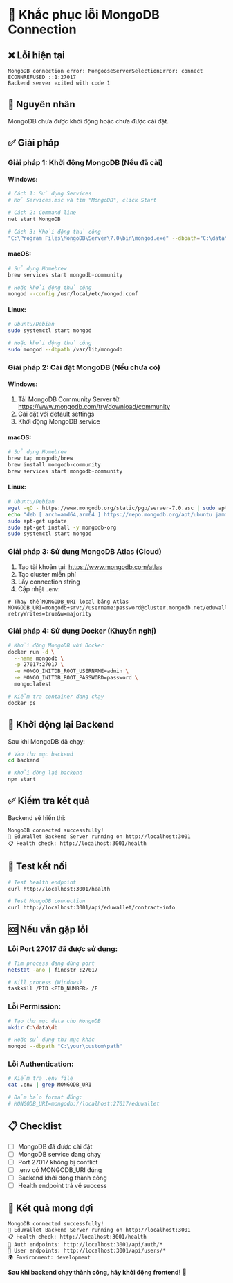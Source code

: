 # 🔧 Khắc phục lỗi MongoDB Connection

## ❌ Lỗi hiện tại
```
MongoDB connection error: MongooseServerSelectionError: connect ECONNREFUSED ::1:27017
Backend server exited with code 1
```

## 🎯 Nguyên nhân
MongoDB chưa được khởi động hoặc chưa được cài đặt.

## ✅ Giải pháp

### **Giải pháp 1: Khởi động MongoDB (Nếu đã cài)**

#### Windows:
```bash
# Cách 1: Sử dụng Services
# Mở Services.msc và tìm "MongoDB", click Start

# Cách 2: Command line
net start MongoDB

# Cách 3: Khởi động thủ công
"C:\Program Files\MongoDB\Server\7.0\bin\mongod.exe" --dbpath="C:\data\db"
```

#### macOS:
```bash
# Sử dụng Homebrew
brew services start mongodb-community

# Hoặc khởi động thủ công
mongod --config /usr/local/etc/mongod.conf
```

#### Linux:
```bash
# Ubuntu/Debian
sudo systemctl start mongod

# Hoặc khởi động thủ công
sudo mongod --dbpath /var/lib/mongodb
```

### **Giải pháp 2: Cài đặt MongoDB (Nếu chưa có)**

#### Windows:
1. Tải MongoDB Community Server từ: https://www.mongodb.com/try/download/community
2. Cài đặt với default settings
3. Khởi động MongoDB service

#### macOS:
```bash
# Sử dụng Homebrew
brew tap mongodb/brew
brew install mongodb-community
brew services start mongodb-community
```

#### Linux:
```bash
# Ubuntu/Debian
wget -qO - https://www.mongodb.org/static/pgp/server-7.0.asc | sudo apt-key add -
echo "deb [ arch=amd64,arm64 ] https://repo.mongodb.org/apt/ubuntu jammy/mongodb-org/7.0 multiverse" | sudo tee /etc/apt/sources.list.d/mongodb-org-7.0.list
sudo apt-get update
sudo apt-get install -y mongodb-org
sudo systemctl start mongod
```

### **Giải pháp 3: Sử dụng MongoDB Atlas (Cloud)**

1. Tạo tài khoản tại: https://www.mongodb.com/atlas
2. Tạo cluster miễn phí
3. Lấy connection string
4. Cập nhật `.env`:

```env
# Thay thế MONGODB_URI local bằng Atlas
MONGODB_URI=mongodb+srv://username:password@cluster.mongodb.net/eduwallet?retryWrites=true&w=majority
```

### **Giải pháp 4: Sử dụng Docker (Khuyến nghị)**

```bash
# Khởi động MongoDB với Docker
docker run -d \
  --name mongodb \
  -p 27017:27017 \
  -e MONGO_INITDB_ROOT_USERNAME=admin \
  -e MONGO_INITDB_ROOT_PASSWORD=password \
  mongo:latest

# Kiểm tra container đang chạy
docker ps
```

## 🚀 Khởi động lại Backend

Sau khi MongoDB đã chạy:

```bash
# Vào thư mục backend
cd backend

# Khởi động lại backend
npm start
```

## ✅ Kiểm tra kết quả

Backend sẽ hiển thị:
```
MongoDB connected successfully!
🚀 EduWallet Backend Server running on http://localhost:3001
📋 Health check: http://localhost:3001/health
```

## 🧪 Test kết nối

```bash
# Test health endpoint
curl http://localhost:3001/health

# Test MongoDB connection
curl http://localhost:3001/api/eduwallet/contract-info
```

## 🆘 Nếu vẫn gặp lỗi

### **Lỗi Port 27017 đã được sử dụng:**
```bash
# Tìm process đang dùng port
netstat -ano | findstr :27017

# Kill process (Windows)
taskkill /PID <PID_NUMBER> /F
```

### **Lỗi Permission:**
```bash
# Tạo thư mục data cho MongoDB
mkdir C:\data\db

# Hoặc sử dụng thư mục khác
mongod --dbpath "C:\your\custom\path"
```

### **Lỗi Authentication:**
```bash
# Kiểm tra .env file
cat .env | grep MONGODB_URI

# Đảm bảo format đúng:
# MONGODB_URI=mongodb://localhost:27017/eduwallet
```

## 📋 Checklist

- [ ] MongoDB đã được cài đặt
- [ ] MongoDB service đang chạy
- [ ] Port 27017 không bị conflict
- [ ] .env có MONGODB_URI đúng
- [ ] Backend khởi động thành công
- [ ] Health endpoint trả về success

## 🎯 Kết quả mong đợi

```
MongoDB connected successfully!
🚀 EduWallet Backend Server running on http://localhost:3001
📋 Health check: http://localhost:3001/health
🔐 Auth endpoints: http://localhost:3001/api/auth/*
👤 User endpoints: http://localhost:3001/api/users/*
🌍 Environment: development
```

**Sau khi backend chạy thành công, hãy khởi động frontend!** 🚀

